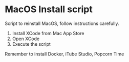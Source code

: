 # MacOS Install script

Script to reinstall MacOS, follow instructions carefully.

1. Install XCode from Mac App Store
2. Open XCode
3. Execute the script

Remember to install Docker, iTube Studio, Popcorn Time
